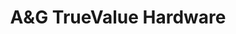 ---
title: "A&G TrueValue Hardware"
url: /rochester-hills/aandg-truevalue-hardware/
shop: hardware
---